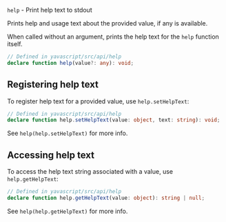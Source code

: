 `help` - Print help text to stdout

Prints help and usage text about the provided value, if any is available.

When called without an argument, prints the help text for the `help` function itself.

```ts
// Defined in yavascript/src/api/help
declare function help(value?: any): void;
```

## Registering help text

To register help text for a provided value, use `help.setHelpText`:

```ts
// Defined in yavascript/src/api/help
declare function help.setHelpText(value: object, text: string): void;
```

See `help(help.setHelpText)` for more info.

## Accessing help text

To access the help text string associated with a value, use `help.getHelpText`:

```ts
// Defined in yavascript/src/api/help
declare function help.getHelpText(value: object): string | null;
```

See `help(help.getHelpText)` for more info.
